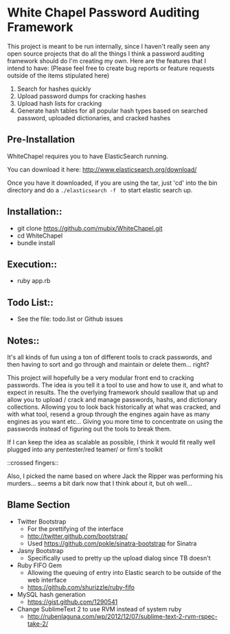 # White Chapel Password Auditing Framework

This project is meant to be run internally, since I haven't
really seen any open source projects that do all the things
I think a password auditing framework should do I'm creating
my own. Here are the features that I intend to have:
(Please feel free to create bug reports or feature requests
outside of the items stipulated here)

1. Search for hashes quickly
2. Upload password dumps for cracking hashes
3. Upload hash lists for cracking
4. Generate hash tables for all popular hash types based on
searched password, uploaded dictionaries, and cracked hashes

## Pre-Installation

WhiteChapel requires you to have ElasticSearch running.

You can download it here: http://www.elasticsearch.org/download/

Once you have it downloaded, if you are using the tar, just 'cd'
into the bin directory and do a ```./elasticsearch -f ``` to start
elastic search up.

## Installation::

* git clone https://github.com/mubix/WhiteChapel.git
* cd WhiteChapel
* bundle install

## Execution::

* ruby app.rb

## Todo List::

* See the file: todo.list or Github issues

## Notes::

It's all kinds of fun using a ton of different tools
to crack passwords, and then having to sort and go through
and maintain or delete them... right?

This project will hopefully be a very modular front
end to cracking passwords. The idea is you tell it a tool
to use and how to use it, and what to expect in results.
The the overlying framework should swallow that up
and allow you to upload / crack and manage passwords,
hashs, and dictionary collections. Allowing you to
look back historically at what was cracked, and with
what tool, resend a group through the engines again
have as many engines as you want etc... Giving you
more time to concentrate on using the passwords instead
of figuring out the tools to break them.

If I can keep the idea as scalable as possible, I
think it would fit really well plugged into any
pentester/red teamer/ or firm's toolkit

::crossed fingers::

Also, I picked the name based on where Jack the Ripper
was performing his murders... seems a bit dark now
that I think about it, but oh well...

## Blame Section

* Twitter Bootstrap
  * For the prettifying of the interface
  * http://twitter.github.com/bootstrap/
  * Used https://github.com/pokle/sinatra-bootstrap for Sinatra
* Jasny Bootstrap
  * Specifically used to pretty up the upload dialog since TB doesn't
* Ruby FIFO Gem
  * Allowing the queuing of entry into Elastic search to be outside of the web interface
  * https://github.com/shurizzle/ruby-fifo
* MySQL hash generation
  * https://gist.github.com/1290541
* Change SublimeText 2 to use RVM instead of system ruby
  * http://rubenlaguna.com/wp/2012/12/07/sublime-text-2-rvm-rspec-take-2/
